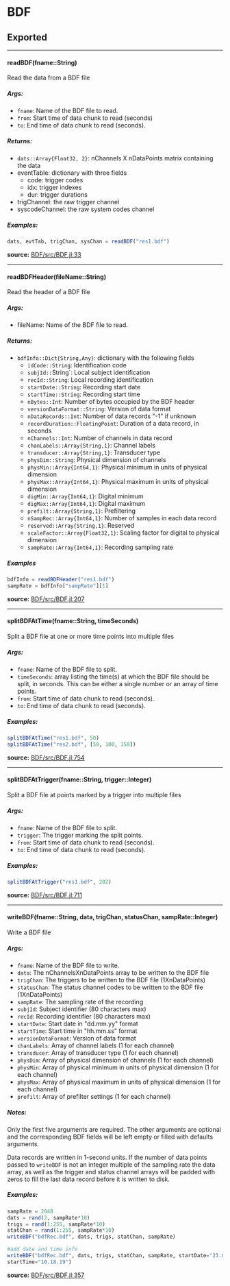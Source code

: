 # BDF

## Exported
---

#### readBDF(fname::String)
Read the data from a BDF file
   
##### Args:

* `fname`: Name of the BDF file to read.
* `from`: Start time of data chunk to read (seconds)
* `to`: End time of data chunk to read (seconds).

##### Returns:

* `dats::Array{Float32, 2}`: nChannels X nDataPoints matrix containing the data
* eventTable: dictionary with three fields
    * code: trigger codes
    * idx: trigger indexes
    * dur: trigger durations
* trigChannel: the raw trigger channel  
* syscodeChannel: the raw system codes channel     


##### Examples:

```julia
dats, evtTab, trigChan, sysChan = readBDF("res1.bdf")
```


**source:**
[BDF/src/BDF.jl:33](file:///home/sam/.julia/v0.3/BDF/src/BDF.jl)

---

#### readBDFHeader(fileName::String)
Read the header of a BDF file
   
##### Args:

* fileName: Name of the BDF file to read.

##### Returns:

* `bdfInfo::Dict{String,Any}`: dictionary with the following fields
    * `idCode::String`: Identification code
    * `subjId::`String`: Local subject identification
    * `recId::String`: Local recording identification
    * `startDate::String`: Recording start date
    * `startTime::String`: Recording start time
    * `nBytes::Int`: Number of bytes occupied by the BDF header
    * `versionDataFormat::String`: Version of data format
    * `nDataRecords::Int`: Number of data records "-1" if unknown
    * `recordDuration::FloatingPoint`: Duration of a data record, in seconds
    * `nChannels::Int`: Number of channels in data record
    * `chanLabels::Array{String,1}`: Channel labels
    * `transducer::Array{String,1}`: Transducer type
    * `physDim::String`: Physical dimension of channels
    * `physMin::Array{Int64,1}`: Physical minimum in units of physical dimension
    * `physMax::Array{Int64,1}`: Physical maximum in units of physical dimension
    * `digMin::Array{Int64,1}`: Digital minimum
    * `digMax::Array{Int64,1}`: Digital maximum
    * `prefilt::Array{String,1}`: Prefiltering
    * `nSampRec::Array{Int64,1}`: Number of samples in each data record
    * `reserved::Array{String,1}`: Reserved
    * `scaleFactor::Array{Float32,1}`: Scaling factor for digital to physical dimension
    * `sampRate::Array{Int64,1}`: Recording sampling rate

##### Examples

```julia
bdfInfo = readBDFHeader("res1.bdf")
sampRate = bdfInfo["sampRate"][1]
```


**source:**
[BDF/src/BDF.jl:207](file:///home/sam/.julia/v0.3/BDF/src/BDF.jl)

---

#### splitBDFAtTime(fname::String, timeSeconds)
Split a BDF file at one or more time points into multiple files
   
##### Args:

* `fname`: Name of the BDF file to split.
* `timeSeconds`: array listing the time(s) at which the BDF file should be split, in seconds. 
  This can be either a single number or an array of time points.
* `from`: Start time of data chunk to read (seconds).
* `to`: End time of data chunk to read (seconds).

##### Examples:

```julia
splitBDFAtTime("res1.bdf", 50)
splitBDFAtTime("res2.bdf", [50, 100, 150])
```


**source:**
[BDF/src/BDF.jl:754](file:///home/sam/.julia/v0.3/BDF/src/BDF.jl)

---

#### splitBDFAtTrigger(fname::String, trigger::Integer)
Split a BDF file at points marked by a trigger into multiple files
   
##### Args:

* `fname`: Name of the BDF file to split.
* `trigger`: The trigger marking the split points.
* `from`: Start time of data chunk to read (seconds).
* `to`: End time of data chunk to read (seconds).

##### Examples:

```julia
splitBDFAtTrigger("res1.bdf", 202)
```


**source:**
[BDF/src/BDF.jl:711](file:///home/sam/.julia/v0.3/BDF/src/BDF.jl)

---

#### writeBDF(fname::String, data, trigChan, statusChan, sampRate::Integer)
Write a BDF file
   
##### Args:
* `fname`: Name of the BDF file to write.
* `data`: The nChannelsXnDataPoints array to be written to the BDF file
* `trigChan`: The triggers to be written to the BDF file (1XnDataPoints)
* `statusChan`: The status channel codes to be written to the BDF file (1XnDataPoints)
* `sampRate`: The sampling rate of the recording
* `subjId`: Subject identifier (80 characters max)
* `recId`: Recording identifier (80 characters max)
* `startDate`: Start date in "dd.mm.yy" format
* `startTime`: Start time in "hh.mm.ss" format
* `versionDataFormat`: Version of data format
* `chanLabels`: Array of channel labels (1 for each channel)
* `transducer`: Array of transducer type (1 for each channel)
* `physDim`: Array of physical dimension of channels (1 for each channel)
* `physMin`: Array of physical minimum in units of physical dimension (1 for each channel)
* `physMax`: Array of physical maximum in units of physical dimension (1 for each channel)
* `prefilt`: Array of prefilter settings (1 for each channel)

#####  Notes:

Only the first five arguments are required. The other arguments are optional and
the corresponding BDF fields will be left empty or filled with defaults arguments.
      
Data records are written in 1-second units. If the number of data points passed to 
`writeBDF` is not an integer multiple of the sampling rate the data array, as well 
as the trigger and status channel arrays will be padded with zeros to fill the last 
data record before it is written to disk.

##### Examples:

```julia
sampRate = 2048
dats = rand(2, sampRate*10)
trigs = rand(1:255, sampRate*10)
statChan = rand(1:255, sampRate*10)
writeBDF("bdfRec.bdf", dats, trigs, statChan, sampRate)

#add date and time info
writeBDF("bdfRec.bdf", dats, trigs, statChan, sampRate, startDate="23.06.14",
startTime="10.18.19")
```


**source:**
[BDF/src/BDF.jl:357](file:///home/sam/.julia/v0.3/BDF/src/BDF.jl)


